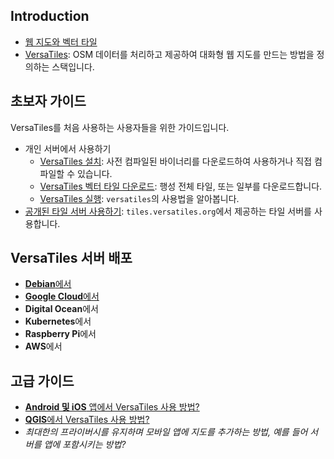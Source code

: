 ## Introduction
- [웹 지도와 벡터 타일](basics/web_maps.md)
- [VersaTiles][VersaTiles]: OSM 데이터를 처리하고 제공하여 대화형 웹 지도를 만드는 방법을 정의하는 스택입니다.

## 초보자 가이드
VersaTiles를 처음 사용하는 사용자들을 위한 가이드입니다.
* 개인 서버에서 사용하기
  * [VersaTiles 설치](guides/install_versatiles.ko.md): 사전 컴파일된 바이너리를 다운로드하여 사용하거나 직접 컴파일할 수 있습니다.
  * [VersaTiles 벡터 타일 다운로드](guides/download_tiles.ko.md): 행성 전체 타일, 또는 일부를 다운로드합니다.
  * [VersaTiles 실행](basics/versatiles_server.ko.md): `versatiles`의 사용법을 알아봅니다.
* [공개된 타일 서버 사용하기][공개된 타일 서버 사용하기]: `tiles.versatiles.org`에서 제공하는 타일 서버를 사용합니다.

## VersaTiles 서버 배포
- [**Debian**에서][Debian에서]
- [**Google Cloud**에서][Google Cloud에서]
- **Digital Ocean**에서
- **Kubernetes**에서
- **Raspberry Pi**에서
- **AWS**에서

## 고급 가이드
- [**Android 및 iOS** 앱에서 VersaTiles 사용 방법?][Android 및 iOS 앱에서 VersaTiles 사용 방법]
- [**QGIS**에서 VersaTiles 사용 방법?][QGIS에서 VersaTiles 사용 방법]
- *최대한의 프라이버시를 유지하며 모바일 앱에 지도를 추가하는 방법, 예를 들어 서버를 앱에 포함시키는 방법?*

[VersaTiles]: basics/versatiles.md
[VersaTiles 프론트엔드]: basics/frontend.md
[공개된 타일 서버 사용하기]: guides/use_tiles.versatiles.org.md

[Debian에서]: guides/deploy_on_debian.md
[Google Cloud에서]: guides/deploy_in_google_cloud.md

[Android 및 iOS 앱에서 VersaTiles 사용 방법]: guides/what_about_mobile.md
[QGIS에서 VersaTiles 사용 방법]: guides/use_versatiles_in_qgis.md
